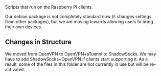 Scripts that run on the Raspberry Pi clients.

Our debian package is not completely standard now (it changes settings from other packages), but we are moving towards allowing users to bring their own devices.

## Changes in Structure ## 

We moved from OpenVPN to OpenVPN+sTuennl to ShadowSocks. We may have to add ShadowSocks+OpenVPN if clients start supporting it. As a result, some of the files in this folder are not currently in use but will be re-activated.

